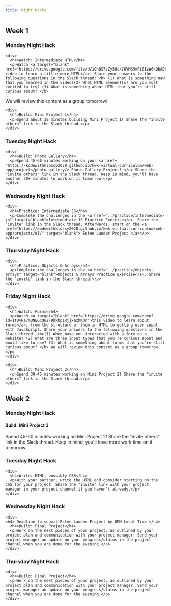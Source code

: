 ```yaml
---
title: Night Hacks
---
```


<h2>Week 1</h2>

<article class="solo-day-card">
  <h3 class="solo-day-label solo-day-click">Monday Night Hack</h3>
  <div class="solo-day-toggle">

    <div>
      <h4>Watch: Intermediate HTML</h4>
      <p>Watch <a target="blank" href="https://drive.google.com/file/d/1QhBS7zZy5Ucx76VM69mPi8IzW6kQbADb/view">this video to learn a little more HTML</a>. Share your answers to the following questions in the Slack thread: <b> (1) What is something new that you learned in the video?(2) What HTML element(s) are you most excited to try? (3) What is something about HTML that you’re still curious about? </b> 
 We will review this content as a group tomorrow!</p>
    </div>

    <div>
      <h4>Build: Mini Project 1</h4>
      <p>Spend about 30 minutes building Mini Project 1! Share the "invite others" link in the Slack thread.</p>
    </div>

  </div>
</article>

<article class="solo-day-card">
  <h3 class="solo-day-label solo-day-click">Tuesday Night Hack</h3>
  <div class="solo-day-toggle">

    <div>
      <h4>Build: Photo Gallery</h4>
      <p>Spend 45-60 minutes working on your <a href= "https://kodewithklossy2020.github.io/kwk-virtual-curriculum/web-app/projects/photo-gallery/> Photo Gallery Project! </a> Share the "invite others" link in the Slack thread. Keep in mind, you'll have another 30+ minutes to work on it tomorrow.</p>
    </div>

  </div>
</article>

<article class="solo-day-card">
  <h3 class="solo-day-label solo-day-click">Wednesday Night Hack</h3>
  <div class="solo-day-toggle">

    <div>
      <h4>Practice: Intermediate JS</h4>
      <p>Complete the challenges in the <a href="../practice/intermediate-js" target="blank">Intermediate JS Practice Exercise</a>. Share the "invite" link in the Slack thread. Afterwards, start on the <a href="https://kodewithklossy2020.github.io/kwk-virtual-curriculum/web-app/projects/el/" target="blank"> Estee Lauder Project </a></p>
    </div>

  </div>
</article>

<article class="solo-day-card">
  <h3 class="solo-day-label solo-day-click">Thursday Night Hack</h3>
  <div class="solo-day-toggle">

    <div>
      <h4>Practice: Objects & Arrays</h4>
      <p>Complete the challenges in the <a href="../practice/objects-arrays" target="blank">Objects & Arrays Practice Exercise</a>. Share the "invite" link in the Slack thread.</p>
    </div>

  </div>
</article>

<article class="solo-day-card">
  <h3 class="solo-day-label solo-day-click">Friday Night Hack</h3>
  <div class="solo-day-toggle">

    <div>
      <h4>Watch: Forms</h4>
      <p>Watch <a target="blank" href="https://drive.google.com/open?id=1tDvHa7mUNEGCQH2F9bkhp1RjjxazhKOr">this video to learn about forms</a>, from the structure of them in HTML to getting user input with JavaScript. Share your answers to the following questions in the Slack thread: <b>(1) When have you interacted with a form on a website? (2) What are three input types that you're curious about and would like to use? (3) What is something about forms that you're still curious about? </b> We will review this content as a group tomorrow!</p>
    </div>

    <div>
      <h4>Build: Mini Project 2</h4>
      <p>Spend 30-45 minutes working on Mini Project 2! Share the "invite others" link in the Slack thread.</p>
    </div>

  </div>
</article>

<h2>Week 2</h2>

<article class="solo-day-card">
  <h3 class="solo-day-label solo-day-click">Monday Night Hack</h3>
  <div class="solo-day-toggle">

  <div>
    <h4>Build: Mini Project 3</h4>
    <p>Spend 45-60 minutes working on Mini Project 2! Share the "invite others" link in the Slack thread. Keep in mind, you'll have more work time on it tomorrow.</p>
  </div>

  </div>
</article>

<article class="solo-day-card">
  <h3 class="solo-day-label solo-day-click">Tuesday Night Hack</h3>
  <div class="solo-day-toggle">

    <div>
      <h4>Write: HTML, possibly CSS</h4>
      <p>With your partner, write the HTML and consider starting on the CSS for your project. Share the "invite" link with your project manager in your project channel if you haven't already.</p>
    </div>

  </div>
</article>

<article class="solo-day-card">
  <h3 class="solo-day-label solo-day-click">Wednesday Night Hack</h3>
  <div class="solo-day-toggle">

    <div>
    <h4> Deadline to submit Estee Lauder Project by 8PM Local Time </h4> 
      <h4>Build: Final Project</h4>
      <p>Work on the next pieces of your project, as outlined by your project plan and communication with your project manager. Send your project manager an update on your progress/status in the project channel when you are done for the evening.</p>
    </div>

  </div>
</article>

<article class="solo-day-card">
  <h3 class="solo-day-label solo-day-click">Thursday Night Hack</h3>
  <div class="solo-day-toggle">

    <div>
      <h4>Build: Final Project</h4>
      <p>Work on the next pieces of your project, as outlined by your project plan and communication with your project manager. Send your project manager an update on your progress/status in the project channel when you are done for the evening.</p>
    </div>

  </div>
</article>
